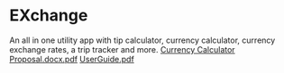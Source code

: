 # EXchange
 An all in one utility app with tip calculator, currency calculator, currency exchange rates, a trip tracker and more.
[Currency Calculator Proposal.docx.pdf](https://github.com/LPhilip-CS/EXchange/files/11090979/Currency.Calculator.Proposal.docx.pdf)
[UserGuide.pdf](https://github.com/LPhilip-CS/EXchange/files/11090980/UserGuide.pdf)
